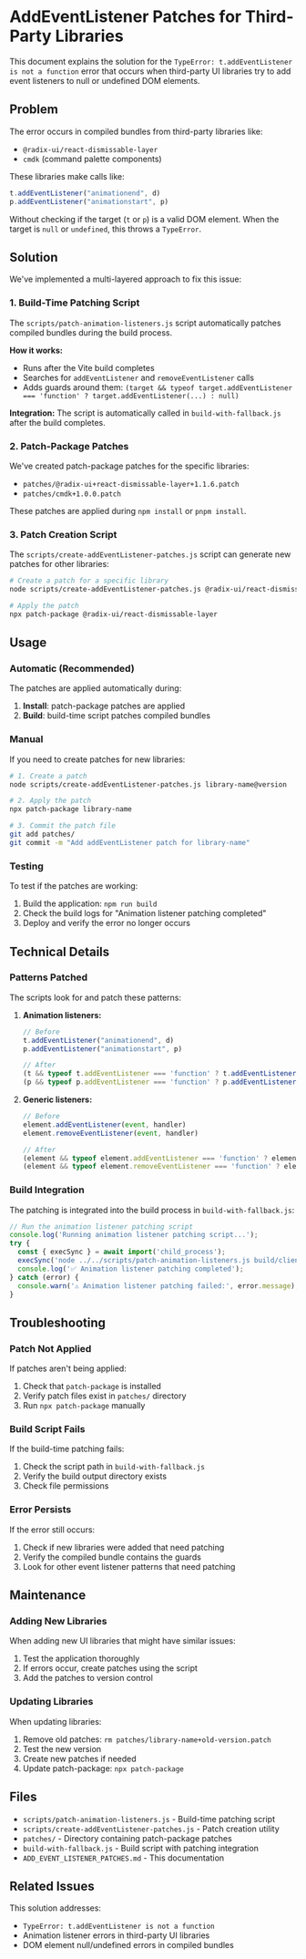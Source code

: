 # AddEventListener Patches for Third-Party Libraries

This document explains the solution for the `TypeError: t.addEventListener is not a function` error that occurs when third-party UI libraries try to add event listeners to null or undefined DOM elements.

## Problem

The error occurs in compiled bundles from third-party libraries like:
- `@radix-ui/react-dismissable-layer`
- `cmdk` (command palette components)

These libraries make calls like:
```javascript
t.addEventListener("animationend", d)
p.addEventListener("animationstart", p)
```

Without checking if the target (`t` or `p`) is a valid DOM element. When the target is `null` or `undefined`, this throws a `TypeError`.

## Solution

We've implemented a multi-layered approach to fix this issue:

### 1. Build-Time Patching Script

The `scripts/patch-animation-listeners.js` script automatically patches compiled bundles during the build process.

**How it works:**
- Runs after the Vite build completes
- Searches for `addEventListener` and `removeEventListener` calls
- Adds guards around them: `(target && typeof target.addEventListener === 'function' ? target.addEventListener(...) : null)`

**Integration:**
The script is automatically called in `build-with-fallback.js` after the build completes.

### 2. Patch-Package Patches

We've created patch-package patches for the specific libraries:

- `patches/@radix-ui+react-dismissable-layer+1.1.6.patch`
- `patches/cmdk+1.0.0.patch`

These patches are applied during `npm install` or `pnpm install`.

### 3. Patch Creation Script

The `scripts/create-addEventListener-patches.js` script can generate new patches for other libraries:

```bash
# Create a patch for a specific library
node scripts/create-addEventListener-patches.js @radix-ui/react-dismissable-layer@1.1.6

# Apply the patch
npx patch-package @radix-ui/react-dismissable-layer
```

## Usage

### Automatic (Recommended)

The patches are applied automatically during:
1. **Install**: patch-package patches are applied
2. **Build**: build-time script patches compiled bundles

### Manual

If you need to create patches for new libraries:

```bash
# 1. Create a patch
node scripts/create-addEventListener-patches.js library-name@version

# 2. Apply the patch
npx patch-package library-name

# 3. Commit the patch file
git add patches/
git commit -m "Add addEventListener patch for library-name"
```

### Testing

To test if the patches are working:

1. Build the application: `npm run build`
2. Check the build logs for "Animation listener patching completed"
3. Deploy and verify the error no longer occurs

## Technical Details

### Patterns Patched

The scripts look for and patch these patterns:

1. **Animation listeners:**
   ```javascript
   // Before
   t.addEventListener("animationend", d)
   p.addEventListener("animationstart", p)
   
   // After
   (t && typeof t.addEventListener === 'function' ? t.addEventListener("animationend", d) : null)
   (p && typeof p.addEventListener === 'function' ? p.addEventListener("animationstart", p) : null)
   ```

2. **Generic listeners:**
   ```javascript
   // Before
   element.addEventListener(event, handler)
   element.removeEventListener(event, handler)
   
   // After
   (element && typeof element.addEventListener === 'function' ? element.addEventListener(event, handler) : null)
   (element && typeof element.removeEventListener === 'function' ? element.removeEventListener(event, handler) : null)
   ```

### Build Integration

The patching is integrated into the build process in `build-with-fallback.js`:

```javascript
// Run the animation listener patching script
console.log('Running animation listener patching script...');
try {
  const { execSync } = await import('child_process');
  execSync('node ../../scripts/patch-animation-listeners.js build/client/assets', { stdio: 'inherit' });
  console.log('✅ Animation listener patching completed');
} catch (error) {
  console.warn('⚠️ Animation listener patching failed:', error.message);
}
```

## Troubleshooting

### Patch Not Applied

If patches aren't being applied:

1. Check that `patch-package` is installed
2. Verify patch files exist in `patches/` directory
3. Run `npx patch-package` manually

### Build Script Fails

If the build-time patching fails:

1. Check the script path in `build-with-fallback.js`
2. Verify the build output directory exists
3. Check file permissions

### Error Persists

If the error still occurs:

1. Check if new libraries were added that need patching
2. Verify the compiled bundle contains the guards
3. Look for other event listener patterns that need patching

## Maintenance

### Adding New Libraries

When adding new UI libraries that might have similar issues:

1. Test the application thoroughly
2. If errors occur, create patches using the script
3. Add the patches to version control

### Updating Libraries

When updating libraries:

1. Remove old patches: `rm patches/library-name+old-version.patch`
2. Test the new version
3. Create new patches if needed
4. Update patch-package: `npx patch-package`

## Files

- `scripts/patch-animation-listeners.js` - Build-time patching script
- `scripts/create-addEventListener-patches.js` - Patch creation utility
- `patches/` - Directory containing patch-package patches
- `build-with-fallback.js` - Build script with patching integration
- `ADD_EVENT_LISTENER_PATCHES.md` - This documentation

## Related Issues

This solution addresses:
- `TypeError: t.addEventListener is not a function`
- Animation listener errors in third-party UI libraries
- DOM element null/undefined errors in compiled bundles 